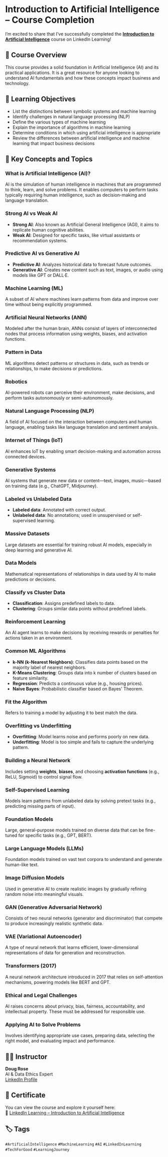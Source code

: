 
# Introduction to Artificial Intelligence – Course Completion

I’m excited to share that I’ve successfully completed the **[Introduction to Artificial Intelligence](https://lnkd.in/dUg8dnKc)** course on LinkedIn Learning!

## 🚀 Course Overview

This course provides a solid foundation in Artificial Intelligence (AI) and its practical applications. It is a great resource for anyone looking to understand AI fundamentals and how these concepts impact business and technology.

## 📘 Learning Objectives

- List the distinctions between symbolic systems and machine learning
- Identify challenges in natural language processing (NLP)
- Define the various types of machine learning
- Explain the importance of algorithms in machine learning
- Determine conditions in which using artificial intelligence is appropriate
- Review the differences between artificial intelligence and machine learning that impact business decisions


## 🧠 Key Concepts and Topics

### What is Artificial Intelligence (AI)?
AI is the simulation of human intelligence in machines that are programmed to think, learn, and solve problems. It enables computers to perform tasks typically requiring human intelligence, such as decision-making and language translation.

### Strong AI vs Weak AI
- **Strong AI**: Also known as Artificial General Intelligence (AGI), it aims to replicate human cognitive abilities.
- **Weak AI**: Designed for specific tasks, like virtual assistants or recommendation systems.

### Predictive AI vs Generative AI
- **Predictive AI**: Analyzes historical data to forecast future outcomes.
- **Generative AI**: Creates new content such as text, images, or audio using models like GPT or DALL·E.

### Machine Learning (ML)
A subset of AI where machines learn patterns from data and improve over time without being explicitly programmed.

### Artificial Neural Networks (ANN)
Modeled after the human brain, ANNs consist of layers of interconnected nodes that process information using weights, biases, and activation functions.

### Pattern in Data
ML algorithms detect patterns or structures in data, such as trends or relationships, to make decisions or predictions.

### Robotics
AI-powered robots can perceive their environment, make decisions, and perform tasks autonomously or semi-autonomously.

### Natural Language Processing (NLP)
A field of AI focused on the interaction between computers and human language, enabling tasks like language translation and sentiment analysis.

### Internet of Things (IoT)
AI enhances IoT by enabling smart decision-making and automation across connected devices.

### Generative Systems
AI systems that generate new data or content—text, images, music—based on training data (e.g., ChatGPT, Midjourney).

### Labeled vs Unlabeled Data
- **Labeled data**: Annotated with correct output.
- **Unlabeled data**: No annotations; used in unsupervised or self-supervised learning.

### Massive Datasets
Large datasets are essential for training robust AI models, especially in deep learning and generative AI.

### Data Models
Mathematical representations of relationships in data used by AI to make predictions or decisions.

### Classify vs Cluster Data
- **Classification**: Assigns predefined labels to data.
- **Clustering**: Groups similar data points without predefined labels.

### Reinforcement Learning
An AI agent learns to make decisions by receiving rewards or penalties for actions taken in an environment.

### Common ML Algorithms
- **k-NN (k-Nearest Neighbors)**: Classifies data points based on the majority label of nearest neighbors.
- **K-Means Clustering**: Groups data into k number of clusters based on feature similarity.
- **Regression**: Predicts a continuous value (e.g., housing prices).
- **Naive Bayes**: Probabilistic classifier based on Bayes' Theorem.

### Fit the Algorithm
Refers to training a model by adjusting it to best match the data.

### Overfitting vs Underfitting
- **Overfitting**: Model learns noise and performs poorly on new data.
- **Underfitting**: Model is too simple and fails to capture the underlying pattern.

### Building a Neural Network
Includes setting **weights**, **biases**, and choosing **activation functions** (e.g., ReLU, Sigmoid) to control signal flow.

### Self-Supervised Learning
Models learn patterns from unlabeled data by solving pretext tasks (e.g., predicting missing parts of input).

### Foundation Models
Large, general-purpose models trained on diverse data that can be fine-tuned for specific tasks (e.g., GPT, BERT).

### Large Language Models (LLMs)
Foundation models trained on vast text corpora to understand and generate human-like text.

### Image Diffusion Models
Used in generative AI to create realistic images by gradually refining random noise into meaningful visuals.

### GAN (Generative Adversarial Network)
Consists of two neural networks (generator and discriminator) that compete to produce increasingly realistic synthetic data.

### VAE (Variational Autoencoder)
A type of neural network that learns efficient, lower-dimensional representations of data for generation and reconstruction.

### Transformers (2017)
A neural network architecture introduced in 2017 that relies on self-attention mechanisms, powering models like BERT and GPT.

### Ethical and Legal Challenges
AI raises concerns about privacy, bias, fairness, accountability, and intellectual property. These must be addressed for responsible use.

### Applying AI to Solve Problems
Involves identifying appropriate use cases, preparing data, selecting the right model, and evaluating impact and performance.

## 👨‍🏫 Instructor

**Doug Rose**  
AI & Data Ethics Expert  
[LinkedIn Profile](https://www.linkedin.com/in/dougrose)

## 📜 Certificate

You can view the course and explore it yourself here:  
🔗 [LinkedIn Learning – Introduction to Artificial Intelligence](https://lnkd.in/dUg8dnKc)

## 🏷️ Tags

`#ArtificialIntelligence` `#MachineLearning` `#AI` `#LinkedInLearning` `#TechForGood` `#LearningJourney`
